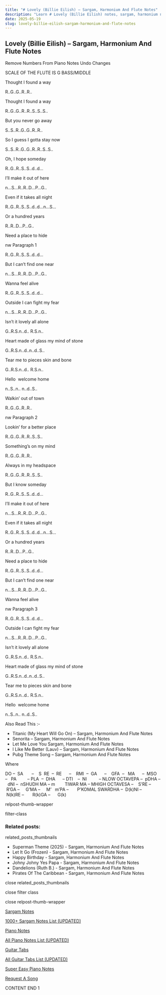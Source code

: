 ```yaml
---
title: "# Lovely (Billie Eilish) – Sargam, Harmonium And Flute Notes"
description: "Learn # Lovely (Billie Eilish) notes, sargam, harmonium notations and flute notes. Easy step-by-step tutorial for beginners."
date: 2025-05-19
slug: lovely-billie-eilish-sargam-harmonium-and-flute-notes
---
```


## Lovely (Billie Eilish) – Sargam, Harmonium And Flute Notes

Remove Numbers From Piano Notes
Undo Changes

SCALE OF THE FLUTE IS G BASS/MIDDLE

Thought I found a way

R..G..G..R..R..

Thought I found a way

R..G..G..R..R..S..S..S..

But you never go away

S..S..R..G..G..R..R..

So I guess I gotta stay now

S..S..R..G..G..R..R..S..S..

Oh, I hope someday

R..G..R..S..S..d..d…

I’ll make it out of here

n…S…R..R..D…P…G..

Even if it takes all night

R..G..R..S..S..d..d…n…S…

Or a hundred years

R..R..D…P…G..

Need a place to hide

nw Paragraph 1

R..G..R..S..S..d..d…

But I can’t find one near

n…S…R..R..D…P…G..

Wanna feel alive

R..G..R..S..S..d..d…

Outside I can fight my fear

n…S…R..R..D…P…G..

Isn’t it lovely all alone

G..R.S.n..d.. R.S.n..

Heart made of glass my mind of stone

G..R.S.n..d..n..d..S..

Tear me to pieces skin and bone

G..R.S.n..d.. R.S.n..

Hello  welcome home

n..S..n.. n..d..S..

Walkin’ out of town

R..G..G..R..R..

nw Paragraph 2

Lookin’ for a better place

R..G..G..R..R..S..S..

Something’s on my mind

R..G..G..R..R..

Always in my headspace

R..G..G..R..R..S..S..

But I know someday

R..G..R..S..S..d..d…

I’ll make it out of here

n…S…R..R..D…P…G..

Even if it takes all night

R..G..R..S..S..d..d…n…S…

Or a hundred years

R..R..D…P…G..

Need a place to hide

R..G..R..S..S..d..d…

But I can’t find one near

n…S…R..R..D…P…G..

Wanna feel alive

nw Paragraph 3

R..G..R..S..S..d..d…

Outside I can fight my fear

n…S…R..R..D…P…G..

Isn’t it lovely all alone

G..R.S.n..d.. R.S.n..

Heart made of glass my mind of stone

G..R.S.n..d..n..d..S..

Tear me to pieces skin and bone

G..R.S.n..d.. R.S.n..

Hello  welcome home

n..S..n.. n..d..S..

Also Read This :-

* Titanic (My Heart Will Go On) – Sargam, Harmonium And Flute Notes
* Senorita – Sargam, Harmonium And Flute Notes
* Let Me Love You Sargam, Harmonium And Flute Notes
* I Like Me Better (Lauv) – Sargam, Harmonium And Flute Notes
* Pubg Theme Song – Sargam, Harmonium And Flute Notes

Where

DO –  SA       –    S  RE  –  RE      –    RMI  –  GA      –    GFA  –   MA      –  MSO  –   PA         – PLA  –  DHA      – DTI    –  NI          – NLOW OCTAVEPA –  pDHA –  dNI –  nSHUDH MA – m        TIWAR MA – MHIGH OCTAVESA –    S’RE –     R’GA –     G’MA –     M’   m’PA –       P’KOMAL SWARDHA –  D(k)NI –       N(k)RE –       R(k)GA –      G(k)

relpost-thumb-wrapper

filter-class

### Related posts:

related_posts_thumbnails

* Superman Theme (2025) - Sargam, Harmonium And Flute Notes
* Let It Go (Frozen) - Sargam, Harmonium And Flute Notes
* Happy Birthday - Sargam, Harmonium And Flute Notes
* Johny Johny Yes Papa - Sargam, Harmonium And Flute Notes
* Dandelions (Ruth B.) - Sargam, Harmonium And Flute Notes
* Pirates Of The Caribbean - Sargam, Harmonium And Flute Notes

close related_posts_thumbnails

close filter class

close relpost-thumb-wrapper

[Sargam Notes](https://www.notationsworld.com/sargam-notes.html)

[1000+ Sargam Notes List (UPDATED)](https://www.notationsworld.com/all-songs-list-sargam-notes.html)

[Piano Notes](https://www.notationsworld.com/piano-notes.html)

[All Piano Notes List (UPDATED)](https://www.notationsworld.com/all-songs-list-piano-notes.html)

[Guitar Tabs](https://www.notationsworld.com/guitar-tabs.html)

[All Guitar Tabs List (UPDATED)](https://www.notationsworld.com/all-songs-list-guitar-tabs.html)

[Super Easy Piano Notes](https://studywall.in/)

[Request A Song](https://www.notationsworld.com/request-a-song.html)

CONTENT END 1

